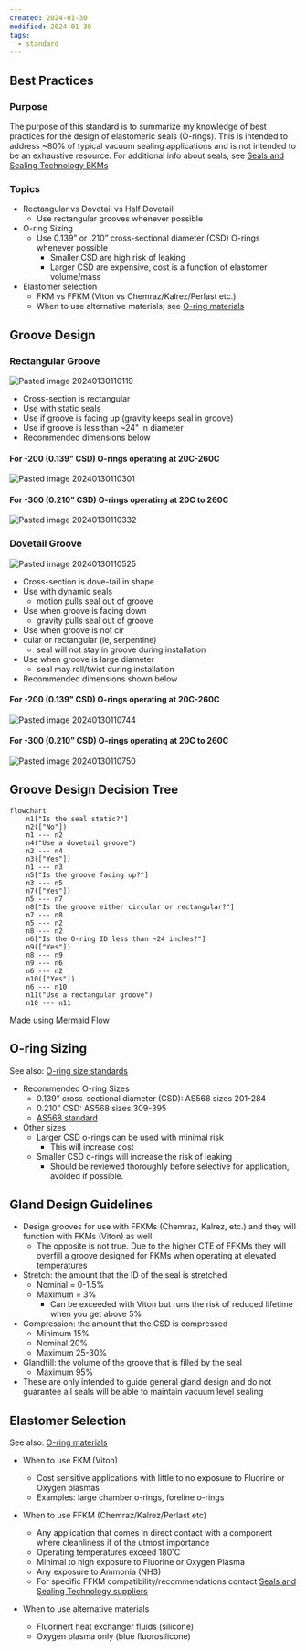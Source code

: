 ```yaml
---
created: 2024-01-30
modified: 2024-01-30
tags:
  - standard
---
```

## Best Practices
### Purpose
The purpose of this standard is to summarize my knowledge of best practices for the design of elastomeric seals (O-rings). This is intended to address ~80% of typical vacuum sealing applications and is not intended to be an exhaustive resource. For additional info about seals, see [Seals and Sealing Technology BKMs](Seals%20and%20Sealing%20Technology%20BKMs.md)

### Topics 
- Rectangular vs Dovetail vs Half Dovetail
	- Use rectangular grooves whenever possible
- O-ring Sizing
	- Use 0.139” or .210” cross-sectional diameter (CSD) O-rings whenever possible
		- Smaller CSD are high risk of leaking
		- Larger CSD are expensive, cost is a function of elastomer volume/mass
- Elastomer selection
	- FKM vs FFKM (Viton vs Chemraz/Kalrez/Perlast etc.)
	- When to use alternative materials, see [O-ring materials](O-ring%20materials.md)

## Groove Design
### Rectangular Groove 
![Pasted image 20240130110119](ATTACHMENTS/Pasted%20image%2020240130110119.png)

- Cross-section is rectangular
- Use with static seals
- Use if groove is facing up (gravity keeps seal in groove)
- Use if groove is less than ~24" in diameter
- Recommended dimensions below

#### For -200 (0.139" CSD) O-rings operating at 20C-260C
![Pasted image 20240130110301](ATTACHMENTS/Pasted%20image%2020240130110301.png)

#### For -300 (0.210” CSD) O-rings operating at 20C to 260C
![Pasted image 20240130110332](ATTACHMENTS/Pasted%20image%2020240130110332.png)

### Dovetail Groove

![Pasted image 20240130110525](ATTACHMENTS/Pasted%20image%2020240130110525.png)

- Cross-section is dove-tail in shape
- Use with dynamic seals
	- motion pulls seal out of groove
- Use when groove is facing down
	- gravity pulls seal out of groove
- Use when groove is not cir
- cular or rectangular (ie, serpentine)
	- seal will not stay in groove during installation
- Use when groove is large diameter
	- seal may roll/twist during installation
- Recommended dimensions shown below

#### For -200 (0.139" CSD) O-rings operating at 20C-260C

![Pasted image 20240130110744](ATTACHMENTS/Pasted%20image%2020240130110744.png)

#### For -300 (0.210” CSD) O-rings operating at 20C to 260C

![Pasted image 20240130110750](ATTACHMENTS/Pasted%20image%2020240130110750.png)

## Groove Design Decision Tree

```mermaid
flowchart
    n1["Is the seal static?"]
    n2(["No"])
    n1 --- n2
    n4("Use a dovetail groove")
    n2 --- n4
    n3(["Yes"])
    n1 --- n3
    n5["Is the groove facing up?"]
    n3 --- n5
    n7(["Yes"])
    n5 --- n7
    n8["Is the groove either circular or rectangular?"]
    n7 --- n8
    n5 --- n2
    n8 --- n2
    n6["Is the O-ring ID less than ~24 inches?"]
    n9(["Yes"])
    n8 --- n9
    n9 --- n6
    n6 --- n2
    n10(["Yes"])
    n6 --- n10
    n11("Use a rectangular groove")
    n10 --- n11
```

Made using [Mermaid Flow](https://www.mermaidflow.app/editor)

## O-ring Sizing
See also: [O-ring size standards](O-ring%20size%20standards.md)

- Recommended O-ring Sizes
	- 0.139” cross-sectional diameter (CSD): AS568 sizes 201-284
	- 0.210” CSD: AS568 sizes 309-395
	- [AS568 standard]([Global_O-Ring_AS568_Guide.pdf%20(globaloring.com)](https://www.globaloring.com/wp-content/uploads/2018/10/Global_O-Ring_AS568_Guide.pdf))
- Other sizes
	- Larger CSD o-rings can be used with minimal risk
		- This will increase cost
	- Smaller CSD o-rings will increase the risk of leaking
		- Should be reviewed thoroughly before selective for application, avoided if possible. 

## Gland Design Guidelines

- Design grooves for use with FFKMs (Chemraz, Kalrez, etc.) and they will function with FKMs (Viton) as well
	- The opposite is not true. Due to the higher CTE of FFKMs they will overfill a groove designed for FKMs when operating at elevated temperatures
- Stretch: the amount that the ID of the seal is stretched
	- Nominal = 0-1.5%
	- Maximum = 3%
		- Can be exceeded with Viton but runs the risk of reduced lifetime when you get above 5%
- Compression: the amount that the CSD is compressed
	- Minimum 15%
	- Nominal 20%
	- Maximum 25-30%
- Glandfill: the volume of the groove that is filled by the seal
	- Maximum 95%
- These are only intended to guide general gland design and do not guarantee all seals will be able to maintain vacuum level sealing

## Elastomer Selection 
See also: [O-ring materials](O-ring%20materials.md)

- When to use FKM (Viton)
	- Cost sensitive applications with little to no exposure to Fluorine or Oxygen plasmas
	- Examples: large chamber o-rings, foreline o-rings

- When to use FFKM (Chemraz/Kalrez/Perlast etc)
	- Any application that comes in direct contact with a component where cleanliness if of the utmost importance
	- Operating temperatures exceed 180˚C
	- Minimal to high exposure to Fluorine or Oxygen Plasma
	- Any exposure to Ammonia (NH3)
	- For specific FFKM compatibility/recommendations contact [Seals and Sealing Technology suppliers](Seals%20and%20Sealing%20Technology%20suppliers.md)

- When to use alternative materials
	- Fluorinert heat exchanger fluids (silicone)
	- Oxygen plasma only (blue fluorosilicone)